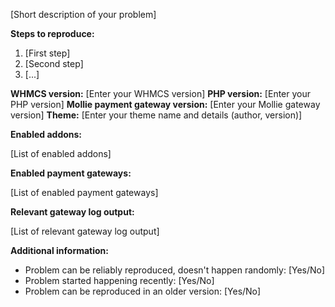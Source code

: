 [Short description of your problem]

**Steps to reproduce:**

1. [First step]
2. [Second step]
3. [...]

**WHMCS version:** [Enter your WHMCS version]
**PHP version:** [Enter your PHP version]
**Mollie payment gateway version:** [Enter your Mollie gateway version]
**Theme:** [Enter your theme name and details (author, version)]

**Enabled addons:**

[List of enabled addons]

**Enabled payment gateways:**

[List of enabled payment gateways]

**Relevant gateway log output:**

[List of relevant gateway log output]

**Additional information:**

* Problem can be reliably reproduced, doesn't happen randomly: [Yes/No]
* Problem started happening recently: [Yes/No]
* Problem can be reproduced in an older version: [Yes/No]
